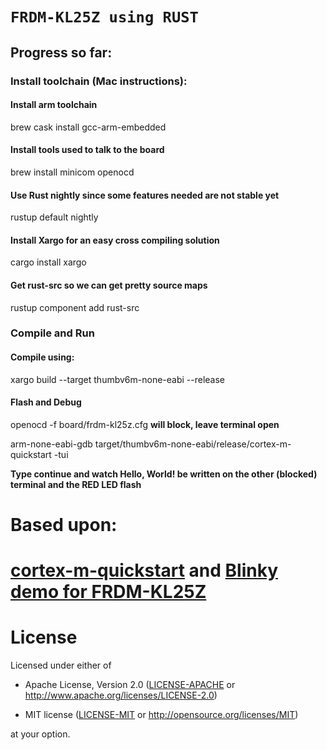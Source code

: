 # `FRDM-KL25Z using RUST`

## Progress so far:

### Install toolchain (Mac instructions):

#### Install arm toolchain
brew cask install gcc-arm-embedded

#### Install tools used to talk to the board
brew install minicom openocd

#### Use Rust nightly since some features needed are not stable yet
rustup default nightly

#### Install Xargo for an easy cross compiling solution
cargo install xargo

#### Get rust-src so we can get pretty source maps
rustup component add rust-src

### Compile and Run

#### Compile using:

xargo build --target thumbv6m-none-eabi --release

#### Flash and Debug

openocd -f board/frdm-kl25z.cfg **will block, leave terminal open**

arm-none-eabi-gdb target/thumbv6m-none-eabi/release/cortex-m-quickstart -tui 

**Type continue and watch Hello, World! be written on the other (blocked) terminal and the RED LED flash**


# Based upon:

# [cortex-m-quickstart](https://docs.rs/cortex-m-quickstart) and [Blinky demo for FRDM-KL25Z](https://github.com/0xc0170/frdm-kl25z-rust)

# License

Licensed under either of

- Apache License, Version 2.0 ([LICENSE-APACHE](LICENSE-APACHE) or
  http://www.apache.org/licenses/LICENSE-2.0)

- MIT license ([LICENSE-MIT](LICENSE-MIT) or http://opensource.org/licenses/MIT)

at your option.
